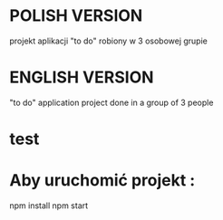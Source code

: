 # POLISH VERSION
projekt aplikacji "to do" robiony w 3 osobowej grupie

# ENGLISH VERSION
"to do" application project done in a group of 3 people
# test
# Aby uruchomić projekt : 
 npm install
 npm start